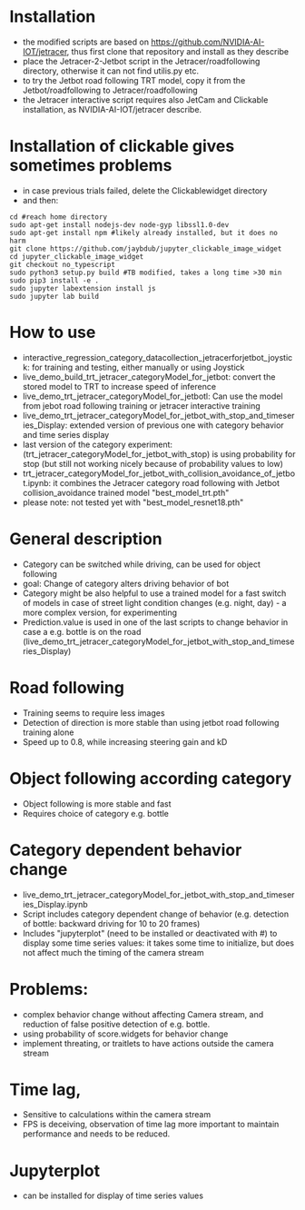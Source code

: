 # Installation
* the modified scripts are based on https://github.com/NVIDIA-AI-IOT/jetracer, thus first clone that repository and install as they describe
* place the Jetracer-2-Jetbot script in the Jetracer/roadfollowing directory, otherwise it can not find utilis.py etc.
* to try the Jetbot road following TRT model, copy it from the Jetbot/roadfollowing to Jetracer/roadfollowing
* the Jetracer interactive script requires also JetCam and Clickable installation, as NVIDIA-AI-IOT/jetracer describe.

# Installation of clickable gives sometimes problems
* in case previous trials failed, delete the Clickablewidget directory
* and then:
```
cd #reach home directory
sudo apt-get install nodejs-dev node-gyp libssl1.0-dev
sudo apt-get install npm #likely already installed, but it does no harm
git clone https://github.com/jaybdub/jupyter_clickable_image_widget
cd jupyter_clickable_image_widget
git checkout no_typescript
sudo python3 setup.py build #TB modified, takes a long time >30 min
sudo pip3 install -e .
sudo jupyter labextension install js
sudo jupyter lab build
```
# How to use
* interactive_regression_category_datacollection_jetracerforjetbot_joystick: for training and testing, either manually or using Joystick
* live_demo_build_trt_jetracer_categoryModel_for_jetbot: convert the stored model to TRT to increase speed of inference
* live_demo_trt_jetracer_categoryModel_for_jetbotl: Can use the model from jebot road following training or jetracer interactive training
* live_demo_trt_jetracer_categoryModel_for_jetbot_with_stop_and_timeseries_Display: extended version of previous one with category behavior and time series display
* last version of the category experiment: (trt_jetracer_categoryModel_for_jetbot_with_stop) is using probability for stop (but still not working nicely because of probability values to low)
* trt_jetracer_categoryModel_for_jetbot_with_collision_avoidance_of_jetbot.ipynb: it combines the Jetracer category road following with Jetbot collision_avoidance trained model "best_model_trt.pth"
* please note: not tested yet with "best_model_resnet18.pth"

# General description
* Category can be switched while driving, can be used for object following
* goal: Change of category alters driving behavior of bot
* Category might be also helpful to use a trained model for a fast switch of models in case of street light condition changes (e.g. night, day) - a more complex version, for experimenting
* Prediction.value is used in one of the last scripts to change behavior in case a e.g. bottle is on the road (live_demo_trt_jetracer_categoryModel_for_jetbot_with_stop_and_timeseries_Display)

# Road following 
* Training seems to require less images
* Detection of direction is more stable than using jetbot road following training alone
* Speed up to 0.8, while increasing steering gain and kD

# Object following according category
* Object following is more stable and fast
* Requires choice of category e.g. bottle

# Category dependent behavior change
* live_demo_trt_jetracer_categoryModel_for_jetbot_with_stop_and_timeseries_Display.ipynb
* Script includes category dependent change of behavior (e.g. detection of bottle: backward driving for 10 to 20 frames)
* Includes "jupyterplot" (need to be installed or deactivated with #) to display some time series values: it takes some time to initialize, but does not affect much the timing of the camera stream

# Problems: 
* complex behavior change without affecting Camera stream, and reduction of false positive detection of e.g. bottle.
* using probability of  score.widgets for behavior change
* implement threating, or traitlets to have actions outside the camera stream

# Time lag, 
* Sensitive to calculations within the camera stream
* FPS is deceiving, observation of time lag more important to maintain performance and needs to be reduced.

# Jupyterplot
* can be installed for display of time series values




